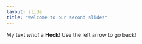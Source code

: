```yaml
---
layout: slide
title: "Welcome to our second slide!"
---
```

My text *what* a **Heck**!
Use the left arrow to go back!
